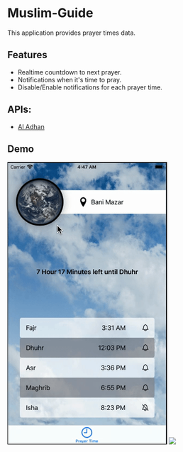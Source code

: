 # Muslim-Guide
This application provides prayer times data.
## Features
* Realtime countdown to next prayer.
* Notifications when it's time to pray.
* Disable/Enable notifications for each prayer time.
## APIs:
* [Al Adhan](https://aladhan.com/prayer-times-api)
## Demo
![](Demo/Demo1.gif)
![](Demo/Demo2.gif)
